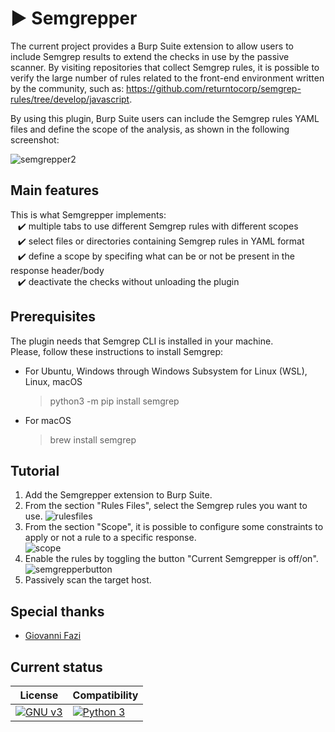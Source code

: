 # :arrow_forward: Semgrepper 
The current project provides a Burp Suite extension to allow users to include Semgrep results to extend the checks in use by the passive scanner. 
By visiting repositories that collect Semgrep rules, it is possible to verify the large number of rules related to the front-end environment written by the community, such as: https://github.com/returntocorp/semgrep-rules/tree/develop/javascript.

By using this plugin, Burp Suite users can include the Semgrep rules YAML files and define the scope of the analysis, as shown in the following screenshot:

![semgrepper2](https://user-images.githubusercontent.com/18307497/200126200-d91e474a-b079-46f3-9171-06c2ed80e124.png)

## Main features
This is what Semgrepper implements:  
&nbsp;&nbsp; :heavy_check_mark: multiple tabs to use different Semgrep rules with different scopes  
&nbsp;&nbsp; :heavy_check_mark: select files or directories containing Semgrep rules in YAML format  
&nbsp;&nbsp; :heavy_check_mark: define a scope by specifing what can be or not be present in the response header/body  
&nbsp;&nbsp; :heavy_check_mark: deactivate the checks without unloading the plugin  

## Prerequisites
The plugin needs that Semgrep CLI is installed in your machine.  
Please, follow these instructions to install Semgrep:
* For Ubuntu, Windows through Windows Subsystem for Linux (WSL), Linux, macOS
  >python3 -m pip install semgrep

* For macOS
  >brew install semgrep

## Tutorial

1. Add the Semgrepper extension to Burp Suite.
2. From the section "Rules Files", select the Semgrep rules you want to use.
![rulesfiles](https://github.com/tghosth/semgrepper/assets/18307497/e0629c82-0ec3-4311-b12f-dc9ae4310a3c)
3. From the section "Scope", it is possible to configure some constraints to apply or not a rule to a specific response.  
![scope](https://github.com/tghosth/semgrepper/assets/18307497/a16f6b1c-1f70-4678-b9fe-7e9663fc7c94)
4. Enable the rules by toggling the button "Current Semgrepper is off/on".  
![semgrepperbutton](https://github.com/tghosth/semgrepper/assets/18307497/1490522d-3512-4e2a-9ee4-36e732f650a8)
5. Passively scan the target host. 

## Special thanks

* [Giovanni Fazi](https://github.com/giovifazi)

## Current status ##

| License | Compatibility |
|---|---|
| [![GNU v3](https://img.shields.io/badge/license-GPL-green.svg)](https://github.com/Gand3lf/heappy/blob/main/LICENSE) | [![Python 3](https://img.shields.io/badge/burpsuite-2023-orange)](https://portswigger.net/burp) |
